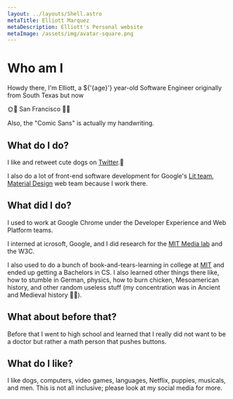 ```yaml
---
layout: ../layouts/Shell.astro
metaTitle: Elliott Marquez
metaDescription: Elliott's Personal website
metaImage: /assets/img/avatar-square.png
---
```


# Who am I

Howdy there, I'm Elliott, a ${'{age}'} year-old Software Engineer
originally from South Texas but now

🌞🌉 San Francisco 🌉🌞

Also, the "Comic Sans" is actually my handwriting.

## What do I do?
I like and retweet cute dogs on
[Twitter](https://twitter.com/techytacos).🐶

I also do a lot of front-end software development for Google's
[Lit team](https://lit.dev), [Material Design](https://material.io) web
team because I work there.

## What did I do?

I used to work at Google Chrome under the Developer Experience and Web
Platform teams.

I interned at icrosoft, Google, and I did research for the
[MIT Media lab](https://www.media.mit.edu) and the W3C.

I also used to do a bunch of book-and-tears-learning in college at
[MIT](https://web.mit.edu) and ended up getting a Bachelors in CS. I
also learned other things there like, how to stumble in German, physics,
how to burn chicken, Mesoamerican history, and other random useless
stuff (my concentration was in Ancient and Medieval history 🤷‍♂️).

## What about before that?

Before that I went to high school and learned that I really did not want
to be a doctor but rather a math person that pushes buttons.

## What do I like?

I like dogs, computers, video games, languages, Netflix, puppies,
musicals, and men. This is not all inclusive; please look at my social
media for more.
